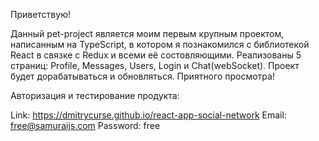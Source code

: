 Приветствую!

Данный pet-project является моим первым крупным проектом, написанным на TypeScript, в котором я познакомился с библиотекой React в связке с Redux и всеми её состовляющими. Реализованы 5 страниц: Profile, Messages, Users, Login и Chat(webSocket). Проект будет дорабатываться и обновляться. Приятного просмотра! 

Авторизация и тестирование продукта:

Link: https://dmitrycurse.github.io/react-app-social-network
Email: free@samuraijs.com
Password: free

